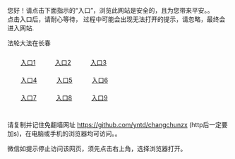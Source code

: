您好！请点击下面指示的“入口”，浏览此网站是安全的，且为您带来平安。。 <br/>
点击入口后，请耐心等待， 过程中可能会出现无法打开的提示，请忽略，最终会进入网站. </br>

法轮大法在长春<br/>
<div style="padding:10px"><a style="margin:20px" target="_blank" href="https://doxif9k6fwipj.cloudfront.net/2Qpsp?ssoxvs" id="ccLink1" rel="nofollow">入口1</a> <a target="_blank" style="margin:20px" href="https://d3um6ia2u6htcd.cloudfront.net/2Qpsp?soriwts" id="ccLink2" rel="nofollow">入口2</a> <a style="margin:20px" target="_blank" href="https://dba1w6d43qrfx.cloudfront.net/2Qpsp?tsqpzcl" id="ccLink3" rel="nofollow">入口3</a></div>

<div style="padding:10px" ><a style="margin:20px" target="_blank" href="https://doxif9k6fwipj.cloudfront.net/2Qpsp?ssoxvs" id="ccLink4" rel="nofollow">入口4</a> <a style="margin:20px" href="https://d3um6ia2u6htcd.cloudfront.net/2Qpsp?soriwts" target="_blank" id="ccLink5" rel="nofollow">入口5</a> <a style="margin:20px" href="https://dba1w6d43qrfx.cloudfront.net/2Qpsp?tsqpzcl" target="_blank" id="ccLink6" rel="nofollow">入口6</a></div>

<div style="padding:10px"><a style="margin:20px" target="_blank" href="https://doxif9k6fwipj.cloudfront.net/2Qpsp?ssoxvs" id="ccLink7" rel="nofollow">入口7</a> <a style="margin:20px" href="https://d3um6ia2u6htcd.cloudfront.net/2Qpsp?soriwts" target="_blank" id="ccLink8" rel="nofollow">入口8</a> <a style="margin:20px" target="_blank" href="https://dba1w6d43qrfx.cloudfront.net/2Qpsp?tsqpzcl" id="ccLink9" rel="nofollow">入口9</a></div>

<br/>



请复制并记住免翻墙网址 https://github.com/yntd/changchunzx (http后一定要加s)，在电脑或手机的浏览器均可访问。。<br/>

微信如提示停止访问该网页，须先点击右上角，选择浏览器打开。
